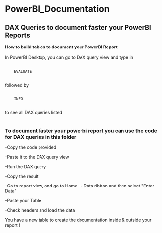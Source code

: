 <!-- A few DAX Queries to run in the PowerBI Report to prepare the Documentation of the report -->

# PowerBI_Documentation
## DAX Queries to document faster your PowerBI Reports

**How to build tables to document your PowerBI Report**
<br>
<br>
In PowerBI Desktop, you can go to DAX query view and type in 

<pre>
  <code class="language-r">
    EVALUATE
  </code>
</pre>

followed by
<pre>
  <code class="language-r">
    INFO
  </code>
</pre>
to see all DAX queries listed
<br>
<br>
### To document faster your powerbi report you can use the code for DAX queries in this folder

-Copy the code provided

-Paste it to the DAX query view

-Run the DAX query

-Copy the result

-Go to report view, and go to Home -> Data ribbon and then select "Enter Data"

-Paste your Table

-Check headers and load the data

You have a new table to create the documentation inside & outside your report ! 



